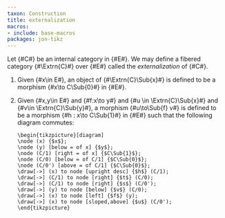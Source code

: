 ```yaml
---
taxon: Construction
title: externalization
macros:
- include: base-macros
packages: jon-tikz
---
```


Let {#C#} be an internal category in {#E#}. We may define a fibered category {#\Extrn{C}#} over {#E#} called the *externalization* of {#C#}.

1. Given {#x\in E#}, an object of {#\Extrn{C}\Sub{x}#} is defined to be a morphism {#x\to C\Sub{0}#} in {#E#}.

2. Given {#x,y\in E#} and {#f:x\to y#} and {#u \in \Extrn{C}\Sub{x}#} and {#v\in \Extrn{C}\Sub{y}#}, a morphism {#u\to\Sub{f} v#} is defined to be a morphism {#h : x\to C\Sub{1}#} in {#E#} such that the following diagram commutes:

   ```render-latex
   \begin{tikzpicture}[diagram]
   \node (x) {$x$};
   \node (y) [below = of x] {$y$};
   \node (C/1) [right = of x] {$C\Sub{1}$};
   \node (C/0) [below = of C/1] {$C\Sub{0}$};
   \node (C/0') [above = of C/1] {$C\Sub{0}$};
   \draw[->] (x) to node [upright desc] {$h$} (C/1);
   \draw[->] (C/1) to node [right] {$t$} (C/0);
   \draw[->] (C/1) to node [right] {$s$} (C/0');
   \draw[->] (y) to node [below] {$v$} (C/0);
   \draw[->] (x) to node [left] {$f$} (y);
   \draw[->] (x) to node [sloped,above] {$u$} (C/0');
   \end{tikzpicture}
   ```
